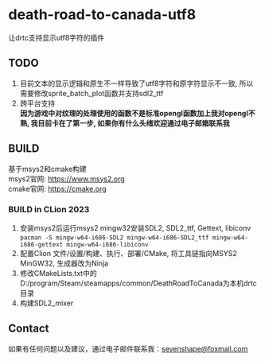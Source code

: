 # death-road-to-canada-utf8
让drtc支持显示utf8字符的插件  

## TODO
1. 目前文本的显示逻辑和原生不一样导致了utf8字符和原字符显示不一致, 所以需要修改sprite_batch_plot函数并支持sdl2_ttf
2. 跨平台支持  
**因为游戏中对纹理的处理使用的函数不是标准opengl函数加上我对opengl不熟, 我目前卡在了第一步, 如果你有什么头绪欢迎通过电子邮箱联系我**

## BUILD
基于msys2和cmake构建  
msys2官网: https://www.msys2.org  
cmake官网: https://cmake.org

### BUILD in CLion 2023
1. 安装msys2后运行msys2 mingw32安装SDL2, SDL2_ttf, Gettext, libiconv   
```pacman -S mingw-w64-i686-SDL2 mingw-w64-i686-SDL2_ttf mingw-w64-i686-gettext mingw-w64-i686-libiconv```
2. 配置Clion 文件/设置/构建、执行、部署/CMake, 将工具链指向MSYS2 MinGW32, 生成器改为Ninja  
3. 修改CMakeLists.txt中的D:/program/Steam/steamapps/common/DeathRoadToCanada为本机drtc目录  
4. 构建SDL2_mixer

## Contact
如果有任何问题以及建议，通过电子邮件联系我：[sevenshape@foxmail.com](mailto:sevenshape@foxmail.com)
